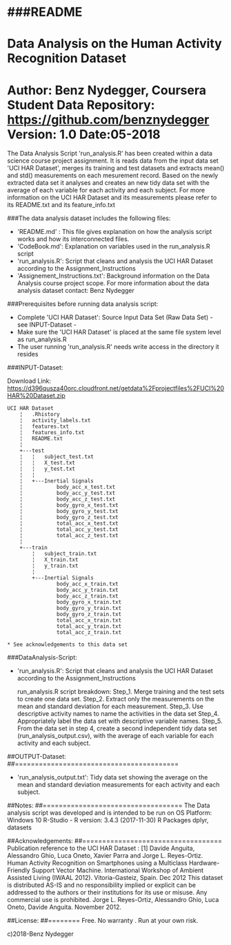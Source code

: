 
###README
==================================================================
Data Analysis on the Human Activity Recognition Dataset
==================================================================
Author: Benz Nydegger, Coursera Student
Data Repository: https://github.com/benznydegger
Version: 1.0
Date:05-2018
==================================================================

The Data Analysis Script 'run_analysis.R' has been created within a data science course project assignment.
It is reads data from the input data set 'UCI HAR Dataset', merges its training and test datasets and extracts mean() and std() measurements on each mesurement record.
Based on the newly extracted data set it analyses and creates an new tidy data set with the average of each variable for each activity and each subject.
For more information on the UCI HAR Dataset and its measurements please refer to its README.txt and its feature_info.txt

###The data analysis dataset includes the following files:

- 'README.md' : This file  gives explanation on how the analysis script works and how its interconnected files.
- 'CodeBook.md': Explanation on variables used in the run_analysis.R script
- 'run_analysis.R': Script that cleans and analysis the UCI HAR Dataset according to the Assignment_Instructions
- 'Assignement_Instructions.txt': Background information on the Data Analysis course project scope.
For more information about the data analysis dataset contact: Benz Nydegger

###Prerequisites before running data analysis script:

- Complete 'UCI HAR Dataset': Source Input Data Set (Raw Data Set) - see INPUT-Dataset -
- Make sure the 'UCI HAR Dataset' is placed at the same file system level as run_analysis.R
- The user running 'run_analysis.R' needs write access in the directory it resides

###INPUT-Dataset:

Download Link: https://d396qusza40orc.cloudfront.net/getdata%2Fprojectfiles%2FUCI%20HAR%20Dataset.zip

	UCI HAR Dataset
	    ¦   .Rhistory
	    ¦   activity_labels.txt
	    ¦   features.txt
	    ¦   features_info.txt
	    ¦   README.txt
	    ¦
	    +---test
	    ¦   ¦   subject_test.txt
	    ¦   ¦   X_test.txt
	    ¦   ¦   y_test.txt
	    ¦   ¦
	    ¦   +---Inertial Signals
	    ¦           body_acc_x_test.txt
	    ¦           body_acc_y_test.txt
	    ¦           body_acc_z_test.txt
	    ¦           body_gyro_x_test.txt
	    ¦           body_gyro_y_test.txt
	    ¦           body_gyro_z_test.txt
	    ¦           total_acc_x_test.txt
	    ¦           total_acc_y_test.txt
	    ¦           total_acc_z_test.txt
	    ¦
	    +---train
	        ¦   subject_train.txt
	        ¦   X_train.txt
	        ¦   y_train.txt
	        ¦
	        +---Inertial Signals
	                body_acc_x_train.txt
	                body_acc_y_train.txt
	                body_acc_z_train.txt
	                body_gyro_x_train.txt
	                body_gyro_y_train.txt
	                body_gyro_z_train.txt
	                total_acc_x_train.txt
	                total_acc_y_train.txt
	                total_acc_z_train.txt

	* See acknowledgements to this data set


###DataAnalysis-Script:

- 'run_analysis.R': Script that cleans and analysis the UCI HAR Dataset according to the Assignment_Instructions

	run_analysis.R script breakdown:
		Step_1. Merge training and the test sets to create one data set.
		Step_2. Extract only the measurements on the mean and standard deviation for each measurement.
		Step_3. Use descriptive activity names to name the activities in the data set
		Step_4. Appropriately label the data set with descriptive variable names.
		Step_5. From the data set in step 4, create a second independent tidy  data set (run_analysis_output.csv), with the average of each variable for each activity and each subject.
	

##OUTPUT-Dataset:
##=========================================
- 'run_analysis_output.txt':  Tidy data set showing the average on the mean and standard deviation measurements for each activity and  each subject.


##Notes: 
##===================================
The Data analysis script was developed and is intended to be run on
	OS Platform: Windows 10
	R-Studio - R version: 3.4.3 (2017-11-30)
	R Packages dplyr, datasets


##Acknowledgements:
##===================================
Publication reference to the UCI HAR Dataset  :
[1] Davide Anguita, Alessandro Ghio, Luca Oneto, Xavier Parra and Jorge L. Reyes-Ortiz. Human Activity Recognition on Smartphones using a Multiclass Hardware-Friendly Support Vector Machine. International Workshop of Ambient Assisted Living (IWAAL 2012). Vitoria-Gasteiz, Spain. Dec 2012
This dataset is distributed AS-IS and no responsibility implied or explicit can be addressed to the authors or their institutions for its use or misuse. Any commercial use is prohibited.
Jorge L. Reyes-Ortiz, Alessandro Ghio, Luca Oneto, Davide Anguita. November 2012.


##License:
##========
Free. No warranty . Run at your own risk.


c)2018-Benz Nydegger
